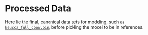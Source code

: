 # Processed Data

Here lie the final, canonical data sets for modeling, such as [`ksucca_full_cbow.bin`](https://drive.google.com/uc?id=1rZiOKy71Z_WycxnOG9bwrNoAc4ziGo_n), before pickling the model to be in references.